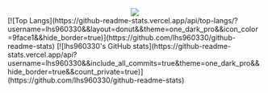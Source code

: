 <div align="center">
  <img src="https://github.com/user-attachments/assets/0c6c725a-fe9d-4c07-ae87-1725239b0289" />
</div>
[![Top Langs](https://github-readme-stats.vercel.app/api/top-langs/?username=lhs960330&&layout=donut&&theme=one_dark_pro&&icon_color=9face1&&hide_border=true)](https://github.com/lhs960330/github-readme-stats)
[![lhs960330's GitHub stats](https://github-readme-stats.vercel.app/api?username=lhs960330&&include_all_commits=true&theme=one_dark_pro&&hide_border=true&&count_private=true)](https://github.com/lhs960330/github-readme-stats)
